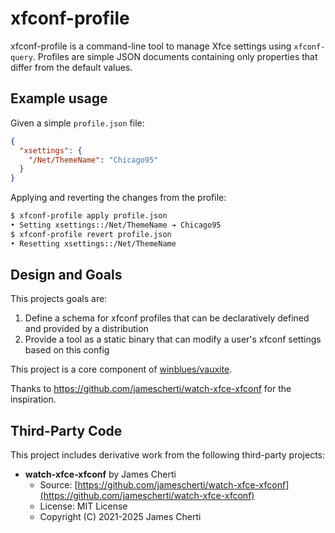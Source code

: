 # xfconf-profile

xfconf-profile is a command-line tool to manage Xfce settings using `xfconf-query`. Profiles are simple JSON documents containing only properties that differ from the default values.

## Example usage

Given a simple `profile.json` file:
```json
{
  "xsettings": {
    "/Net/ThemeName": "Chicago95"
  }
}
```
Applying and reverting the changes from the profile:
```bash
$ xfconf-profile apply profile.json
• Setting xsettings::/Net/ThemeName ➔ Chicago95
$ xfconf-profile revert profile.json
• Resetting xsettings::/Net/ThemeName
```

## Design and Goals

This projects goals are:
  1. Define a schema for xfconf profiles that can be declaratively defined and provided by a distribution
  2. Provide a tool as a static binary that can modify a user's xfconf settings based on this config

This project is a core component of [winblues/vauxite](https://github.com/winblues/vauxite).

Thanks to https://github.com/jamescherti/watch-xfce-xfconf for the inspiration. 

## Third-Party Code

This project includes derivative work from the following third-party projects:

- **watch-xfce-xfconf** by James Cherti
  - Source: [https://github.com/jamescherti/watch-xfce-xfconf](https://github.com/jamescherti/watch-xfce-xfconf)
  - License: MIT License
  - Copyright (C) 2021-2025 James Cherti
